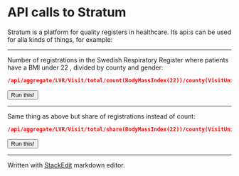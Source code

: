 # API calls to Stratum

Stratum is a platform for quality registers in healthcare. Its api:s can be used for alla kinds of things, for example:


----------
Number of registrations in the Swedish Respiratory Register where patients have a BMI under 22 , divided by county and gender:
```JSON
/api/aggregate/LVR/Visit/total/count(BodyMassIndex(22))/county(VisitUnit)/Gender
```
<div>
<button class="btn btn-default" onclick="jsondump(this, 'http://stratum.registercentrum.se/api/aggregate/LVR/Visit/total/count(Height(165))/county(VisitUnit)/Gender?apikey=bK3H9bwaG4o=');">Run this!</button></div>

----------
Same thing as above but share of registrations instead of count:
```JSON
/api/aggregate/LVR/Visit/total/share(BodyMassIndex(22))/county(VisitUnit)/Gender
```
<div>
<button class="btn btn-default" onclick="jsondump(this, 'http://stratum.registercentrum.se/api/aggregate/LVR/Visit/total/share(Height(165))/county(VisitUnit)/Gender?apikey=bK3H9bwaG4o=');">Run this!</button></div>

----------
Written with [<i class="icon-provider-stackedit"></i> StackEdit](https://stackedit.io/) markdown editor.

